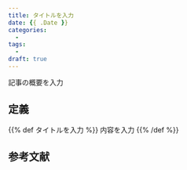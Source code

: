 ```yaml
---
title: タイトルを入力
date: {{ .Date }}
categories:
  -
tags:
  -
draft: true
---
```


記事の概要を入力

<!--more-->

## 定義

{{% def タイトルを入力 %}}
内容を入力
{{% /def %}}

## 参考文献
